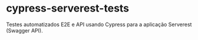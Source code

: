 # cypress-serverest-tests
Testes automatizados E2E e API usando Cypress para a aplicação Serverest (Swagger API).
